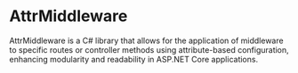 # AttrMiddleware

AttrMiddleware is a C# library that allows for the application of middleware to specific routes or controller methods using attribute-based configuration, enhancing modularity and readability in ASP.NET Core applications.